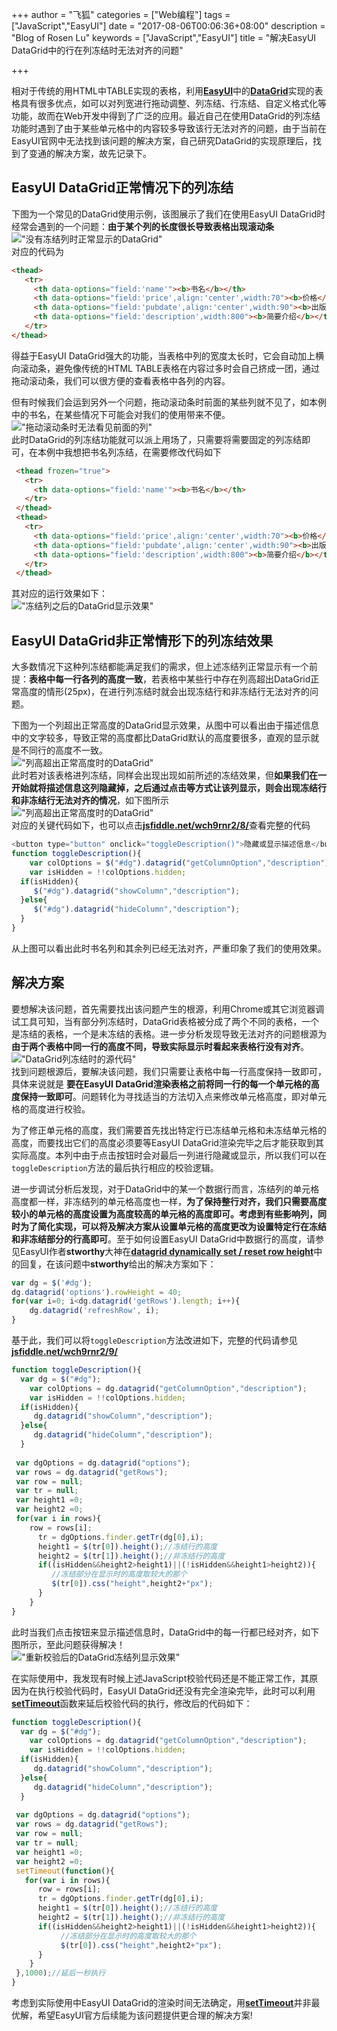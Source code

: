 +++
author = "飞狐"
categories = ["Web编程"]
tags = ["JavaScript","EasyUI"]
date = "2017-08-06T00:06:36+08:00"
description = "Blog of Rosen Lu"
keywords = ["JavaScript","EasyUI"]
title = "解决EasyUI DataGrid中的行在列冻结时无法对齐的问题"

+++

相对于传统的用HTML中TABLE实现的表格，利用[**EasyUI**](https://www.jeasyui.com)中的[**DataGrid**](https://www.jeasyui.com/demo/main/index.php?plugin=DataGrid)实现的表格具有很多优点，如可以对列宽进行拖动调整、列冻结、行冻结、自定义格式化等功能，故而在Web开发中得到了广泛的应用。最近自己在使用DataGrid的列冻结功能时遇到了由于某些单元格中的内容较多导致该行无法对齐的问题，由于当前在EasyUI官网中无法找到该问题的解决方案，自己研究DataGrid的实现原理后，找到了变通的解决方案，故先记录下。

<!--more-->

## EasyUI DataGrid正常情况下的列冻结
下图为一个常见的DataGrid使用示例，该图展示了我们在使用EasyUI DataGrid时经常会遇到的一个问题：**由于某个列的长度很长导致表格出现滚动条**  
!["没有冻结列时正常显示的DataGrid"](/blog_img/easyui-datagrid-row-not-align-when-column-frozen/datagrid-no-frozen-column1.png "没有冻结列时正常显示的DataGrid")  
对应的代码为  

```html
<thead>
   <tr>
     <th data-options="field:'name'"><b>书名</b></th>
     <th data-options="field:'price',align:'center',width:70"><b>价格</b></th>
     <th data-options="field:'pubdate',align:'center',width:90"><b>出版日期</b></th>
     <th data-options="field:'description',width:800"><b>简要介绍</b></th>
   </tr>
</thead>
```
得益于EasyUI DataGrid强大的功能，当表格中列的宽度太长时，它会自动加上横向滚动条，避免像传统的HTML TABLE表格在内容过多时会自己挤成一团，通过拖动滚动条，我们可以很方便的查看表格中各列的内容。

但有时候我们会运到另外一个问题，拖动滚动条时前面的某些列就不见了，如本例中的书名，在某些情况下可能会对我们的使用带来不便。  
!["拖动滚动条时无法看见前面的列"](/blog_img/easyui-datagrid-row-not-align-when-column-frozen/datagrid-no-frozen-column2.png "拖动滚动条时无法看见前面的列")    
此时DataGrid的列冻结功能就可以派上用场了，只需要将需要固定的列冻结即可，在本例中我想把书名列冻结，在需要修改代码如下  

```html
 <thead frozen="true">
   <tr>
     <th data-options="field:'name'"><b>书名</b></th>
   </tr>
 </thead>
 <thead>
   <tr>
     <th data-options="field:'price',align:'center',width:70"><b>价格</b></th>
     <th data-options="field:'pubdate',align:'center',width:90"><b>出版日期</b></th>
     <th data-options="field:'description',width:800"><b>简要介绍</b></th>
   </tr>
 </thead>
```
其对应的运行效果如下：  
!["冻结列之后的DataGrid显示效果"](/blog_img/easyui-datagrid-row-not-align-when-column-frozen/datagrid-frozen-column1.png "冻结列之后的DataGrid显示效果")

## EasyUI DataGrid非正常情形下的列冻结效果  
大多数情况下这种列冻结都能满足我们的需求，但上述冻结列正常显示有一个前提：**表格中每一行各列的高度一致**，若表格中某些行中存在列高超出DataGrid正常高度的情形(25px)，在进行列冻结时就会出现冻结行和非冻结行无法对齐的问题。

下图为一个列超出正常高度的DataGrid显示效果，从图中可以看出由于描述信息中的文字较多，导致正常的高度都比DataGrid默认的高度要很多，直观的显示就是不同行的高度不一致。    
!["列高超出正常高度时的DataGrid"](/blog_img/easyui-datagrid-row-not-align-when-column-frozen/datagrid-no-frozen-column3.png "列高超出正常高度时的DataGrid")  
此时若对该表格进列冻结，同样会出现出现如前所述的冻结效果，但**如果我们在一开始就将描述信息这列隐藏掉，之后通过点击等方式让该列显示，则会出现冻结行和非冻结行无法对齐的情况**，如下图所示     
!["列高超出正常高度时的DataGrid"](/blog_img/easyui-datagrid-row-not-align-when-column-frozen/datagrid-frozen-column-not-align-row.png "列高超出正常高度时的DataGrid")   
对应的关键代码如下，也可以点击[**jsfiddle.net/wch9rnr2/8/**](https://jsfiddle.net/wch9rnr2/8/)查看完整的代码

```javascript
<button type="button" onclick="toggleDescription()">隐藏或显示描述信息</button>
function toggleDescription(){
	var colOptions = $("#dg").datagrid("getColumnOption","description");
	var isHidden = !!colOptions.hidden;
  if(isHidden){
     $("#dg").datagrid("showColumn","description");
  }else{
     $("#dg").datagrid("hideColumn","description");
  }
}
```
从上图可以看出此时书名列和其余列已经无法对齐，严重印象了我们的使用效果。

## 解决方案

要想解决该问题，首先需要找出该问题产生的根源，利用Chrome或其它浏览器调试工具可知，当有部分列冻结时，DataGrid表格被分成了两个不同的表格，一个是冻结的表格，一个是未冻结的表格。进一步分析发现导致无法对齐的问题根源为 **由于两个表格中同一行的高度不同，导致实际显示时看起来表格行没有对齐**。  
!["DataGrid列冻结时的源代码"](/blog_img/easyui-datagrid-row-not-align-when-column-frozen/datagrid-frozen-source-element.png "DataGrid列冻结时的源代码")    
找到问题根源后，要解决该问题，我们只需要让表格中每一行高度保持一致即可，具体来说就是 **要在EasyUI DataGrid渲染表格之前将同一行的每一个单元格的高度保持一致即可**。问题转化为寻找适当的方法切入点来修改单元格高度，即对单元格的高度进行校验。

为了修正单元格的高度，我们需要首先找出特定行已冻结单元格和未冻结单元格的高度，而要找出它们的高度必须要等EasyUI DataGrid渲染完毕之后才能获取到其实际高度。本列中由于点击按钮时会对最后一列进行隐藏或显示，所以我们可以在`toggleDescription`方法的最后执行相应的校验逻辑。

进一步调试分析后发现，对于DataGrid中的某一个数据行而言，冻结列的单元格高度都一样，非冻结列的单元格高度也一样，**为了保持整行对齐，我们只需要高度较小的单元格的高度设置为高度较高的单元格的高度即可。考虑到有些影响列，同时为了简化实现，可以将及解决方案从设置单元格的高度更改为设置特定行在冻结和非冻结部分的行高即可**。至于如何设置EasyUI DataGrid中数据行的高度，请参见EasyUI作者**stworthy**大神在[**datagrid dynamically set / reset row height**](http://www.jeasyui.com/forum/index.php?topic=4951.0)中的回复，在该问题中**stworthy**给出的解决方案如下：
```javascript
var dg = $('#dg');
dg.datagrid('options').rowHeight = 40;
for(var i=0; i<dg.datagrid('getRows').length; i++){
    dg.datagrid('refreshRow', i);
}
```
基于此，我们可以将`toggleDescription`方法改进如下，完整的代码请参见[**jsfiddle.net/wch9rnr2/9/**](https://jsfiddle.net/wch9rnr2/9/)
```javascript
function toggleDescription(){
  var dg = $("#dg");
	var colOptions = dg.datagrid("getColumnOption","description");
	var isHidden = !!colOptions.hidden;
  if(isHidden){
     dg.datagrid("showColumn","description");
  }else{
     dg.datagrid("hideColumn","description");
  }
 
 var dgOptions = dg.datagrid("options");
 var rows = dg.datagrid("getRows");
 var row = null;
 var tr = null;
 var height1 =0;
 var height2 =0;
 for(var i in rows){
    row = rows[i];
	  tr = dgOptions.finder.getTr(dg[0],i);
	  height1 = $(tr[0]).height();//冻结行的高度
	  height2 = $(tr[1]).height();//非冻结行的高度
	  if((isHidden&&height2>height1)||(!isHidden&&height1>height2)){
         //冻结部分在显示时的高度取较大的那个
         $(tr[0]).css("height",height2+"px");
	  }
	}
}
```
此时当我们点击按钮来显示描述信息时，DataGrid中的每一行都已经对齐，如下图所示，至此问题获得解决！   
!["重新校验后的DataGrid冻结列显示效果"](/blog_img/easyui-datagrid-row-not-align-when-column-frozen/datagrid-frozen-column2.png "重新校验后的DataGrid冻结列显示效果")

在实际使用中，我发现有时候上述JavaScript校验代码还是不能正常工作，其原因为在执行校验代码时，EasyUI DataGrid还没有完全渲染完毕，此时可以利用[**setTimeout**](https://www.w3schools.com/JSREF/met_win_setTimeout.asp)函数来延后校验代码的执行，修改后的代码如下：  
```javascript
function toggleDescription(){
  var dg = $("#dg");
	var colOptions = dg.datagrid("getColumnOption","description");
	var isHidden = !!colOptions.hidden;
  if(isHidden){
     dg.datagrid("showColumn","description");
  }else{
     dg.datagrid("hideColumn","description");
  }
 
 var dgOptions = dg.datagrid("options");
 var rows = dg.datagrid("getRows");
 var row = null;
 var tr = null;
 var height1 =0;
 var height2 =0;
 setTimeout(function(){
   for(var i in rows){
      row = rows[i];
      tr = dgOptions.finder.getTr(dg[0],i);
      height1 = $(tr[0]).height();//冻结行的高度
      height2 = $(tr[1]).height();//非冻结行的高度
      if((isHidden&&height2>height1)||(!isHidden&&height1>height2)){
           //冻结部分在显示时的高度取较大的那个
           $(tr[0]).css("height",height2+"px");
      }
    } 
 },1000);//延后一秒执行
}
```
考虑到实际使用中EasyUI DataGrid的渲染时间无法确定，用[**setTimeout**](https://www.w3schools.com/JSREF/met_win_setTimeout.asp)并非最优解，希望EasyUI官方后续能为该问题提供更合理的解决方案!